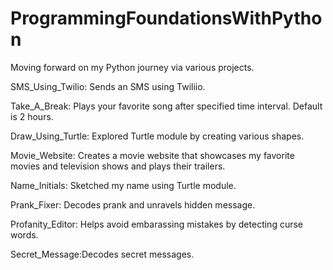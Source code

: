 # ProgrammingFoundationsWithPython
Moving forward on my Python journey via various projects.

SMS_Using_Twilio: Sends an SMS using Twiliio.

Take_A_Break: Plays your favorite song after specified time interval. Default is 2 hours.

Draw_Using_Turtle: Explored Turtle module by creating various shapes.

Movie_Website: Creates a movie website that showcases my favorite movies and
               television shows and plays their trailers.

Name_Initials: Sketched my name using Turtle module.

Prank_Fixer: Decodes prank and unravels hidden message.

Profanity_Editor: Helps avoid embarassing mistakes by detecting curse words.

Secret_Message:Decodes secret messages.
